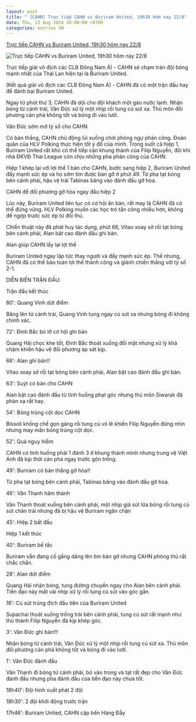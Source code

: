```yaml
---
layout: post
title: " [CAHN] Trực tiếp CAHN vs Buriram United, 19h30 hôm nay 22/8"
date: Thu, 22 Aug 2024 20:00:00 +0700
categories: entries VN
---
```

[Trực tiếp CAHN vs Buriram United, 19h30 hôm nay 22/8](https://thethao247.vn/454-truc-tiep-cahn-vs-buriram-united-19h30-hom-nay-22-8-d339565.html)

![Trực tiếp CAHN vs Buriram United, 19h30 hôm nay 22/8](https://cdn-img.thethao247.vn/storage/files/hoangtung/social-thumb/2024/08/22/truc-tiep-cahn-vs-buriram-united-1724317725-161302avatar.jpg)

Trực tiếp giải vô địch các CLB Đông Nam Á) - CAHN sẽ chạm trán đội bóng mạnh nhất của Thái Lan hiện tại là Buriram United.

(Kết quả giải vô địch các CLB Đông Nam Á) - CAHN đã có một trận đấu hay để đánh bại Buriram United.

Ngay từ phút thứ 3, CAHN đã dội cho đội khách một gáo nước lạnh. Nhận bóng từ cánh trái, Văn Đức xử lý một nhịp rồi tung cú sút xa. Thủ môn đối phương cản phá không tốt và bóng đi vào lưới.

Văn Đức sớm mở tỷ số cho CAHN

Có bàn thắng, CAHN chủ động lùi xuống chơi phòng ngự phản công. Đoàn quân của HLV Polking thực hiện tốt ý đồ của mình. Trong suốt cả hiệp 1, Buriram United rất khó có thể tiếp cận khung thành của Filip Nguyễn, đôi khi nhà ĐKVĐ Thai League còn chịu những pha phản công của CAHN.

Hiệp 1 khép lại với lợi thế 1 bàn cho CAHN, bước sang hiệp 2, Buriram United đẩy mạnh sức ép và họ sớm tìm được bàn gỡ ở phút 49. Từ pha tạt bóng bên cánh phải, hậu vệ trái Tabinas băng vào đánh đầu gỡ hòa.

CAHN để đối phương gỡ hòa ngay đầu hiệp 2

Lúc này, Buriram United liên tục có cơ hội ăn bàn, rất may là CAHN đã có thể đứng vững. HLV Polking muốn các học trò tấn công nhiều hơn, không để ngợp trước sức ép từ đối thủ.

Chiến thuật này đã phát huy tác dụng, phút 66, Vitao xoay sở rồi tạt bóng bên cánh phải, Alan bật cao đánh đầu ghi bàn.

Alan giúp CAHN lấy lại lợi thế

Buriram United ngay lập tức thay người và đẩy mạnh sức ép. Thế nhưng, CAHN đã có thể bảo toàn lợi thế thành công và giành chiến thắng với tỷ số 2-1.

DIỄN BIẾN TRẬN ĐẤU:

Trận đấu kết thúc

80': Quang Vinh dứt điểm

Băng lên từ cánh trái, Quang Vinh tung ngay cú sút xa nhưng bóng đi không chính xác.

72': Đình Bắc bỏ lỡ cơ hội ghi bàn

Quang Hải chọc khe tốt, Đình Bắc thoát xuống đối mặt nhưng xử lý khá chậm khiến hậu vệ đối phương áp sát kịp.

66': Alan ghi bàn!!

Vitao xoay sở rồi tạt bóng bên cánh phải, Alan bật cao đánh đầu ghi bàn.

63': Suýt có bàn cho CAHN

Alan bật cao đánh đầu từ tình huống phạt góc nhưng thủ môn Siwarak đã phản xạ rất hay.

54': Bóng trúng cột dọc CAHN

Bissoli khống chế gọn gàng rồi tung cú vô lê khiến Filip Nguyễn đứng nhìn nhưng may mắn bóng trúng cột dọc.

52': Quá nguy hiểm

CAHN có tình huống phải 1 đánh 3 ở khung thành mình nhưng trung vệ Việt Anh đã kịp thời cản phá ngay trước gôn trống.

49': Buriram có bàn thắng gỡ hòa!!

Từ pha tạt bóng bên cánh phải, Tabinas băng vào đánh đầu gỡ hòa.

46': Văn Thanh hãm thành

Văn Thanh thoát xuống bên cánh phải, một nhịp giả sút lừa bóng rồi tung cú sút chân trái nhưng đã bị hậu vệ Buriram ngăn chặn

45': Hiệp 2 bắt đầu

Hiệp 1 kết thúc

40': Buriram bế tắc

Buriram vẫn đang cố gắng dâng lên tìm bàn gỡ nhưng CAHN phòng thủ rất chắc chắn.

28': Alan dứt điểm

Quang Hải nhận bóng, tung đường chuyền ngay cho Alan bên cánh phải. Tiền đạo này mất vài nhịp xử lý rồi tung cú sút vào góc gần.

16': Cú sút trúng đích đầu tiên của Buriram United

Supachai thoát xuống trống trải bên cánh phải, tung cú sút rất mạnh như thủ thành Filip Nguyễn đã kịp khép góc.

3': Văn Đức ghi bàn!!!

Nhận bóng từ cánh trái, Văn Đức xử lý một nhịp rồi tung cú sút xa. Thủ môn đối phương cản phá không tốt và bóng đi vào lưới.

1': Văn Đức đánh đầu

Văn Thanh đi bóng từ cánh phải, bó vào trong và tạt rất đẹp cho Văn Đức đánh đầu nhưng pha đánh đầu của tiền đạo này chưa tốt.

18h40': Đội hình xuất phát 2 đội

18h30': 2 đội khởi động trước trận

17h46': Buriram United, CAHN cập bến Hàng Đẫy

